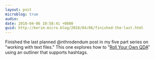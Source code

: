 ```yaml
---
layout: post
microblog: true
audio: 
date: 2018-04-06 10:58:41 +0800
guid: http://kerim.micro.blog/2018/04/06/finished-the-last.html
---
```

Finished the last planned @nthrodendum post in my five part series on "working with text files." This one explores how to “[Roll Your Own QDA](https://anthrodendum.org/2018/04/05/roll-your-own-qda-working-with-text-5/)” using an outliner that supports hashtags.
